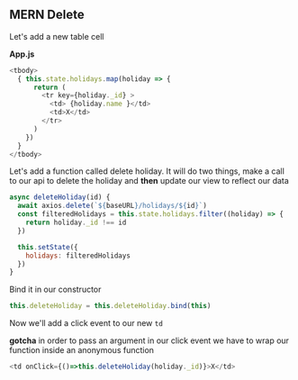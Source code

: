## MERN Delete


Let's add a new table cell

**App.js**
```js
<tbody>
  { this.state.holidays.map(holiday => {
      return (
        <tr key={holiday._id} >
          <td> {holiday.name }</td>
          <td>X</td>
        </tr>
      )
    })
  }
</tbody>
```

Let's add a function called delete holiday. It will do two things, make a call to our api to delete the holiday and **then** update our view to reflect our data

```js
async deleteHoliday(id) {
  await axios.delete(`${baseURL}/holidays/${id}`)
  const filteredHolidays = this.state.holidays.filter((holiday) => {
    return holiday._id !== id
  })

  this.setState({
    holidays: filteredHolidays
  })
}
```

Bind it in our constructor

```js
this.deleteHoliday = this.deleteHoliday.bind(this)
```

Now we'll add a click event to our new `td`

**gotcha** in order to pass an argument in our click event we have to wrap our function inside an anonymous function


```js
<td onClick={()=>this.deleteHoliday(holiday._id)}>X</td>
```
